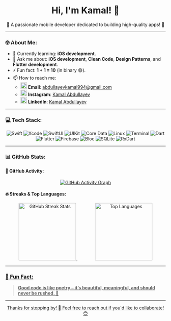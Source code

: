 <h1 align="center">Hi, I'm Kamal! 👋</h1>

<p align="center">
  🌟 A passionate mobile developer dedicated to building high-quality apps! 🚀
</p>

---

### 🤓 About Me:
- 🌱 Currently learning: **iOS development**.
- 💬 Ask me about: **iOS development**, **Clean Code**, **Design Patterns**, and **Flutter development**.
- ⚡ Fun fact: **1 + 1 = 10** (in binary 😄).
- 📫 How to reach me:
  - <img src="https://img.icons8.com/color/48/000000/email.png" width="20px"/> **Email**: abdullayevkamal994@gmail.com  
  - <img src="https://img.icons8.com/fluency/48/000000/instagram-new.png" width="20px"/> **Instagram**: [Kamal Abdullayev](https://www.instagram.com/kamal.abdllyev/)  
  - <img src="https://img.icons8.com/color/48/000000/linkedin.png" width="20px"/> **LinkedIn**: [Kamal Abdullayev](https://www.linkedin.com/in/kamal-abdullayevv/)

---

### 💻 Tech Stack:
<p align="center">
   <img src="https://img.shields.io/badge/Swift-F05138?style=for-the-badge&logo=swift&logoColor=white" alt="Swift"/>
  <img src="https://img.shields.io/badge/Xcode-1575F9?style=for-the-badge&logo=xcode&logoColor=white" alt="Xcode"/>
  <img src="https://img.shields.io/badge/SwiftUI-FF6400?style=for-the-badge&logo=swift&logoColor=white" alt="SwiftUI"/>
  <img src="https://img.shields.io/badge/UIKit-00A0D2?style=for-the-badge&logo=apple&logoColor=white" alt="UIKit"/>
  <img src="https://img.shields.io/badge/CoreData-0085A3?style=for-the-badge&logo=apple&logoColor=white" alt="Core Data"/>
  <img src="https://img.shields.io/badge/Linux-FCC624?style=for-the-badge&logo=linux&logoColor=white" alt="Linux"/>
  <img src="https://img.shields.io/badge/Terminal-2E3436?style=for-the-badge&logo=gnome-terminal&logoColor=white" alt="Terminal"/>
  <img src="https://img.shields.io/badge/Dart-0175C2?style=for-the-badge&logo=dart&logoColor=white" alt="Dart"/>
  <img src="https://img.shields.io/badge/Flutter-02569B?style=for-the-badge&logo=flutter&logoColor=white" alt="Flutter"/>
  <img src="https://img.shields.io/badge/Firebase-FFCA28?style=for-the-badge&logo=firebase&logoColor=white" alt="Firebase"/>
  <img src="https://img.shields.io/badge/Bloc-0175C2?style=for-the-badge&logo=bloc&logoColor=white" alt="Bloc"/>
  <img src="https://img.shields.io/badge/SQLite-003B57?style=for-the-badge&logo=sqlite&logoColor=white" alt="SQLite"/>
  <img src="https://img.shields.io/badge/RxDart-0175C2?style=for-the-badge&logo=dart&logoColor=white" alt="RxDart"/>
</p>

---

### 📊 GitHub Stats:

#### 🎯 GitHub Activity:
<p align="center">
  <a href="https://github.com/ashutosh00710/github-readme-activity-graph">
    <img src="https://github-readme-activity-graph.vercel.app/graph?username=KamalAbdullayev0&bg_color=1a1b27&color=ffffff&line=38bdae&point=f8d847&area=true&hide_border=true" alt="GitHub Activity Graph"/>
  </a>
</p>

#### 🔥 Streaks & Top Languages:
<p align="center">
  <a href="https://git.io/streak-stats">
    <img src="https://streak-stats.vercel.app?user=KamalAbdullayev0&theme=windows-dark&hide_border=true&border_radius=6&mode=weekly" alt="GitHub Streak Stats" height="180"/>
  </a>
  <span>&nbsp;&nbsp;&nbsp;&nbsp;&nbsp;&nbsp;</span>
  <span>&nbsp;&nbsp;&nbsp;&nbsp;&nbsp;&nbsp;</span>
  <a href="https://github-readme-stats.vercel.app/api/top-langs/?username=KamalAbdullayev0">
    <img src="https://github-readme-stats.vercel.app/api/top-langs/?username=KamalAbdullayev0&layout=compact&theme=dark&hide_border=true" alt="Top Languages" height="180"/>
</p>

---

### 🎉 Fun Fact:
> **Good code is like poetry – it’s beautiful, meaningful, and should never be rushed. 🚀**

---

<p align="center">
  Thanks for stopping by! 🚀 Feel free to reach out if you'd like to collaborate! 😊
</p>
